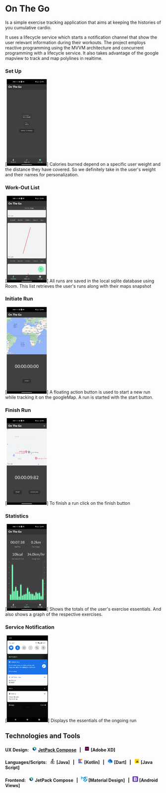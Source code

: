 
# On The Go

Is a simple exercise tracking application that aims at keeping the histories of you cumulative cardio.

It uses a lifecycle service which starts a notification channel that show the user relevant information during their workouts.
The project employs reactive programming using the MVVM architecture and concurrent programming with a lifecycle service.
It also takes advantage of the google mapview to track and map polylines in realtime.

### Set Up
[<img src='https://github.com/lumu-daniel/OnTheGo/blob/master/app/src/main/res/drawable/set_up.png' alt='Search for Pokemon' height='280'>]
 Calories burned depend on a specific user weight and the distance they have covered.
 So we definitely take in the user's weight and their names for personalization.

### Work-Out List
[<img src='https://github.com/lumu-daniel/OnTheGo/blob/master/app/src/main/res/drawable/run_list.png' alt='Purchase Result Failed' height='280'>]
 All runs are saved in the local sqlite database using Room. 
 This list retrieves the user's runs along with their maps snapshot

### Initiate Run
[<img src='https://github.com/lumu-daniel/OnTheGo/blob/master/app/src/main/res/drawable/run_init.png' alt='Purchase Result Failed' height='280'>]
 A floating action button is used to start a new run while tracking it on the googleMap. 
 A run is started with the start button.

### Finish Run
[<img src='https://github.com/lumu-daniel/OnTheGo/blob/master/app/src/main/res/drawable/finish_run.png' alt='Purchase Result Failed' height='280'>]
 To finish a run click on the finish button

### Statistics
[<img src='https://github.com/lumu-daniel/OnTheGo/blob/master/app/src/main/res/drawable/run_stats.png' alt='Purchase Result Failed' height='280'>]
 Shows the totals of the user's exercise essentials.
 And also shows a graph of the respective exercises.

### Service Notification
[<img src='https://github.com/lumu-daniel/OnTheGo/blob/master/app/src/main/res/drawable/notification.png' alt='Purchase Result Failed' height='280'>]
 Displays the essentials of the ongoing run


## Technologies and Tools
#### UX Design: &nbsp; [<img src='https://github.com/lumu-daniel/lumu-daniel/blob/main/assets/images/jc_icon.png' alt='JetPack Compose' height='18'>](https://www.figma.com/developers) [JetPack Compose](https://developer.android.com/jetpack) &nbsp; | &nbsp; [<img src='https://github.com/lumu-daniel/lumu-daniel/blob/main/assets/images/adobe-xd.gif' alt='Adobe XD' height='18'>](https://www.adobe.com/products/xd.html) [Adobe XD]

#### Languages/Scripts: &nbsp; [<img src='https://github.com/lumu-daniel/lumu-daniel/blob/main/assets/images/java.png' alt='Java' height='18'>](https://www.java.com/en/) [Java] &nbsp; | &nbsp; [<img src='https://github.com/lumu-daniel/lumu-daniel/blob/main/assets/images/kotlin.png' alt='TypeScript' height='18'>](https://kotlinlang.org/) [Kotlin] &nbsp; | &nbsp; [<img src='https://github.com/lumu-daniel/lumu-daniel/blob/main/assets/images/dart.png' alt='HTML5' height='18'>](https://dart.dev/) [Dart] &nbsp; | &nbsp; [<img src='https://github.com/lumu-daniel/lumu-daniel/blob/main/assets/images/javascript.gif' alt='Java Script' height='18'>](https://www.javascript.com/) [Java Script]

#### Frontend: &nbsp; [<img src='https://github.com/lumu-daniel/lumu-daniel/blob/main/assets/images/jc_icon.png' alt='JetPack Compose' height='18'>](https://reactjs.org/docs/getting-started.html) JetPack Compose &nbsp; | &nbsp; [<img src='https://github.com/lumu-daniel/lumu-daniel/blob/main/assets/images/material-ui.png' alt='Material Design' height='18'>](https://material.io/design) [Material Design] &nbsp; | &nbsp; [<img src='https://github.com/lumu-daniel/lumu-daniel/blob/main/assets/images/bootstrap.png' alt='Android Views' height='18'>](https://developer.android.com/reference/android/view/View) [Android Views]
